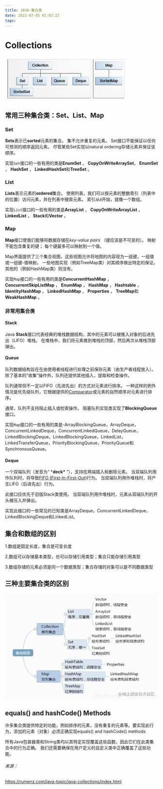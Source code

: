 ```yaml
---
title: JAVA-集合类
date: 2022-07-05 01:02:22
tags:
---
```


# Collections

![](./JAVA-集合类/Java-collections-interfaces.gif)



## 常用三种集合类：Set、List、Map

### Set

**Sets**表示已**sorted**元素的集合。 集不允许重复的元素。 Set接口不能保证以任何可预测的顺序返回元素。 尽管某些Set实现以natural ordering存储元素并保证该顺序。 

实现`Set`接口的一些有用的类是**EnumSet** ， **CopyOnWriteArraySet**， **EnumSet** ， **HashSet** ， **LinkedHashSet**和**TreeSet** 。

### List

**Lists**表示元素的**ordered**集合。 使用列表，我们可以按元素的整数索引（列表中的位置）访问元素，并在列表中搜索元素。 索引从`0`开始，就像一个数组。 

实现`List`接口的一些有用的类是**ArrayList** ， **CopyOnWriteArrayList** ， **LinkedList** ， **Stack**和**Vector** 。

### Map

**Map**接口使我们能够将数据存储在*key-value pairs* （键应该是不可变的）。 映射不能包含重复的键； 每个键最多可以映射到一个值。

Map界面提供了三个集合视图，这些视图允许将地图的内容视为一组键，一组值或一组键-值映射。 一些地图实现（例如TreeMap类）对其顺序做出特定的保证。 其他的（例如HashMap类）则没有。 

实现`Map`接口的一些有用的类是**ConcurrentHashMap** ， **ConcurrentSkipListMap** ， **EnumMap** ， **HashMap** ， **Hashtable** ， **IdentityHashMap** ， **LinkedHashMap** ， **Properties** ， **TreeMap**和**WeakHashMap** 。

### 非常用集合类

#### Stack

Java **Stack**接口代表经典的堆栈数据结构，其中的元素可以被推入对象的后进先出（LIFO）堆栈。 在堆栈中，我们将元素推到堆栈的顶部，然后再次从堆栈顶部弹出。 

#### Queue

队列数据结构旨在在由使用者线程进行处理之前保存元素（由生产者线程放入）。 除了基本的“收集”操作外，队列还提供其他插入，提取和检查操作。 

队列通常但不一定以FIFO（先进先出）的方式对元素进行排序。 一种这样的例外情况是优先级队列，它根据提供的[Comparator](https://rumenz.com/java-topic/java/collections/java-comparator/index.html)或元素的自然顺序对元素进行排序。

通常，队列不支持阻止插入或检索操作。 阻塞队列实现类实现了**BlockingQueue**接口。

实现`Map`接口的一些有用的类是-ArrayBlockingQueue，ArrayDeque，ConcurrentLinkedDeque，ConcurrentLinkedQueue，DelayQueue，LinkedBlockingDeque，LinkedBlockingQueue，LinkedList，LinkedTransferQueue，PriorityBlockingQueue，PriorityQueue和SynchronousQueue。

#### Deque

一个双端队列（发音为“ ***deck\*** ”），支持在两端插入和删除元素。 当双端队列用作队列时，将导致[FIFO (First-In-First-Out)](https://zh.wikipedia.org/wiki/先进先出（computing_and_electronics）)行为。 当双端队列用作堆栈时，将产生LIFO（后进先出）行为。 

此接口应优先于旧版Stack类使用。 当双端队列用作堆栈时，元素从双端队列的开头被压入并弹出。 

实现此接口的一些常见的已知类是ArrayDeque，ConcurrentLinkedDeque，LinkedBlockingDeque和LinkedList。



## 集合和数组的区别

1.数组是固定长度，集合是可变长度

2.数组可以存储基本类型，也可以存储引用类型；集合只能存储引用类型

3.数组存储的元素必须是同一个数据类型；集合存储的对象可以是不同数据类型



## 三种主要集合类的区别

![](./JAVA-集合类/collections.png)





## equals() and hashCode() Methods

许多集合类提供特定的功能，例如排序的元素，没有重复的元素等。要实现此行为，添加的元素（对象）必须正确实现equals() and hashCode() methods

所有Java包装器类和String类均以其特定实现覆盖这些函数，因此它们在此类集合中的行为正确。 我们还需要确保在用户定义的自定义类中正确覆盖了这些功能。



###### 来源：

https://rumenz.com/java-topic/java-collections/index.html
